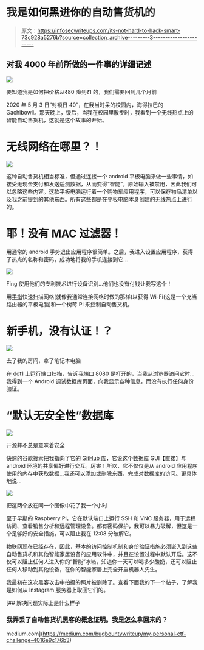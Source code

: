 # 我是如何黑进你的自动售货机的

> 原文：<https://infosecwriteups.com/its-not-hard-to-hack-smart-73c928a5276b?source=collection_archive---------3----------------------->

## 对我 4000 年前所做的一件事的详细记述

![](img/133b68a3801bed1a186ac82ef6cccbdc.png)

要知道我是如何把价格从₹80 降到₹1 的，我们需要回到几个月前

2020 年 5 月 3 日“封锁日 40”，在我当时呆的校园内，海得拉巴的 Gachibowli。那天晚上，饭后，当我在校园里散步时，我看到一个无线热点上的智能自动售货机，这就是这个故事的开始。

# 无线网络在哪里？！

![](img/4169a00c8cda575c0314ed8c98adafa7.png)

这种自动售货机相当标准，但通过连接一个 android 平板电脑来做一些事情，如接受无现金支付和发送遥测数据，从而变得“智能”。原始输入被禁用，因此我们可以忽略这些内容。这款平板电脑运行着一个购物车应用程序，可以保存物品清单以及我之前提到的其他东西。所有这些都是在平板电脑本身创建的无线热点上进行的。

# 耶！没有 MAC 过滤器！

用通常的 android 手势退出应用程序很简单。之后，我进入设置应用程序，获得了热点的名称和密码，成功地将我的手机连接到它…

![](img/20a837406ae363931aed931dfdba5fba.png)

Fing 使用他们的专利技术进行设备识别…他们也没有付钱让我写这个！

用[手指](https://play.google.com/store/apps/details?id=com.overlook.android.fing)快速扫描网络(就像我通常连接网络时做的那样)以获得 Wi-Fi(这是一个充当路由器的平板电脑)和一个树莓 Pi 来控制自动售货机。

# 新手机，没有认证！？

![](img/7c25d53246d3a21f558551a79205fd39.png)

去了我的房间，拿了笔记本电脑

在 dot1 上运行端口扫描，告诉我端口 8080 是打开的，当我从浏览器访问它时...我得到一个 Android 调试数据库页面，向我显示各种信息，而没有执行任何身份验证。

# “默认无安全性”数据库

![](img/e38135e6b845a3c8eb0478fe8ee5db96.png)

开源并不总是意味着安全

快速的谷歌搜索把我指向了它的 [GitHub 库](https://github.com/amitshekhariitbhu/Android-Debug-Database)，它说这个数据库 GUI【直接】与 android 环境的共享偏好进行交互。厉害！所以，它不仅仅是从 android 应用程序使用的内存中获取数据…我还可以添加或删除东西，完成对数据库的访问。更具体地说…

![](img/f0cf2a2cba7e26e4c99302678685d7be.png)

把这两个放在同一个图像中花了我一个小时

至于早期的 Raspberry Pi，它在默认端口上运行 SSH 和 VNC 服务器，用于远程访问、查看销售分析和远程管理设备。都有密码保护，我可以暴力破解，但这是一个足够好的安全措施，可以阻止我在 12:08 分破解它。

物联网现在已经存在，因此，基本的访问控制机制和身份验证措施必须嵌入到这些自动售货机和其他智能家居设备的应用软件中，并且在设置过程中默认开启。这不仅可以阻止任何人进入你的“智能”冰箱，知道你一天可以喝多少酸奶，还可以阻止任何人移动到其他设备，在你的智能家居上完全开启机器人先生。

我最初在这次黑客攻击中拍摄的照片被删除了。查看下面我的下一个帖子，了解我是如何从 Instagram 服务器上取回它们的。

[](https://medium.com/bugbountywriteup/my-personal-ctf-challenge-4016e9c176b3) [## 解决问题实际上是什么样子

### 我弄丢了自动售货机黑客的概念证明。我是怎么拿回来的？

medium.com](https://medium.com/bugbountywriteup/my-personal-ctf-challenge-4016e9c176b3)
